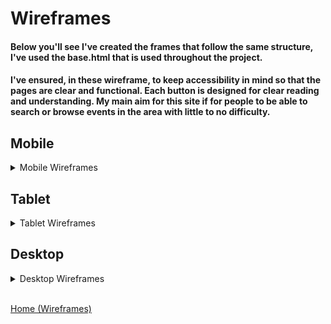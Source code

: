 # Wireframes

#### Below you'll see I've created the frames that follow the same structure, I've used the base.html that is used throughout the project.
#### I've ensured, in these wireframe, to keep accessibility in mind so that the pages are clear and functional. Each button is designed for clear reading and understanding. My main aim for this site if for people to be able to search or browse events in the area with little to no difficulty.

## Mobile

<details>
<summary>Mobile Wireframes</summary>

![Mobile wireframes](assets/documentation/mobile-views.webp)
</details>

## Tablet

<details>
<summary>Tablet Wireframes</summary>

<details>
<summary>Tablet Login/Signup page</summary>

![Tablet Login/Signup wireframes](assets/documentation/tablet-login-signup-page.webp)
</details>

<details>
<summary>Tablet Events view page</summary>

![Tablet Events view wireframes](assets\documentation\tablet-events-view.webp)
</details>

<details>
<summary>Tablet Edit/Delete page</summary>

![Tablet Edit/Delete wireframes](assets\documentation\tablet-edit-delete-page.webp)
</details>

<details>
<summary>Tablet Saved events page</summary>

![Tablet Saved events wireframes](assets\documentation\tablet-saved-events-page.webp)
</details>

<details>
<summary>Tablet Create an event page</summary>

![Tablet Create an event wireframes](assets\documentation\tablet-create-an-event-page.webp)
</details>

</details>


## Desktop

<details>
<summary>Desktop Wireframes</summary>

<details>
<summary>Desktop Login/Signup page</summary>

![Desktop Login/Signup wireframes](assets/documentation/desktop-login-signup-page.webp)
</details>

<details>
<summary>Desktop Events view page</summary>

![Desktop Events view wireframes](assets\documentation\desktop-events-view.webp)
</details>

<details>
<summary>Desktop Edit/Delete page</summary>

![Desktop Edit/Delete wireframes](assets\documentation\desktop-edit-delete-page.webp)
</details>

<details>
<summary>Desktop Saved events page</summary>

![Desktop Saved events wireframes](assets\documentation\desktop-saved-events-page.webp)
</details>

<details>
<summary>Desktop Create an event page</summary>

![Desktop Create an event wireframes](assets\documentation\desktop-create-an-event-page.webp)
</details>


</details>
<br>

[Home (Wireframes)](README.md#wireframes)